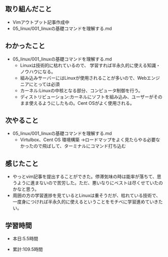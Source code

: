 ## 取り組んだこと
- Vimアウトプット記事作成中
- 05_linux/001_linuxの基礎コマンドを理解する.md

 
## わかったこと
- 05_linux/001_linuxの基礎コマンドを理解する.md
    - Linuxは技術的に枯れているので、 学習すれば半永久的に使える知識・ノウハウになる。
    - 組み込みサーバーにはLinuxが使用されることが多いので、Webエンジニアにとっては必須
    - カーネル:Linuxの中核となる部分、コンピュータ制御を行う。
    - ディストリビューション:カーネルにソフトを組み込み、ユーザーがそのまま使えるようにしたもの。Cent OSがよく使用される。
  

## 次やること
- 05_linux/001_linuxの基礎コマンドを理解する.md
    - Virtulbox、Cent OS 環境構築
      →ロードマップをよく見たらやる必要なかったので飛ばして、ターミナルにコマンド打ち込む
 

## 感じたこと
- やっとvim記事を提出することができた。停滞気味の時は能率が落ちて、思うように進まないので苦労した。ただ、悪いなりにベストは尽くせていたのかなと思う。
- 周囲の方の学習進捗を見ているとLinuxは重そうだが、枯れている技術で、一度身につければ半永久的に使えるということをモチベに学習進めていきたい。


## 学習時間
- 本日:5.5時間

- 累計:109.5時間
